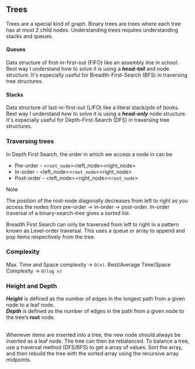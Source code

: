 ## Trees
Trees are a special kind of graph. Binary trees are trees where each tree has at most 2 child nodes. Understanding trees requires understanding stacks and queues.

#### Queues
Data structure of first-in-first-out (FIFO) like an assembly line in school. Best way I understand how to solve it is using a 
***head-tail*** and node structure. It's especially useful for Breadth-First-Search (BFS) in traversing tree structures.

#### Stacks
Data structure of last-in-first-out (LIFO) like a literal stack/pile of books. Best way I understand how to solve it is using a 
***head-only*** node structure. It's especially useful for Depth-First-Search (DFS) in traversing tree structures.

### Traversing trees
In Depth First Search, the order in which we access a node in can be 
- Pre-order - <`root_node`><left_node><right_node>
- In-order - <left_node><`root_node`><right_node>
- Post-order - <left_node><right_node><`root_node`>

>[!Note]
> The position of the root-node diagonally decreases from left to right as you access the nodes from pre-order -> in-order -> post-order. In-order traversal of a binary-search-tree gives a sorted list.

Breadth First Search can only be traversed from left to right in a pattern known as Level-order traversal. This uses a queue or array to append and pop items respectively from the tree.

### Complexity
Max. Time and Space complexity -> `O(n)`. Best/Average Time/Space Complexity -> `O(log n)`

### Height and Depth
***Height*** is defined as the number of edges in the longest path from a given node to a leaf node. <br>
***Depth*** is defined as the number of edges in the path from a given node to the tree’s **root** node. <br><br>

Whenever items are inserted into a tree, the new node should always be inserted as a leaf 
node. The tree can then be rebalanced. To balance a tree, use a traversal method (DFS/BFS) to 
get a array of values. Sort the array, and then rebuild the tree with the sorted array using the recursive array midpoints.